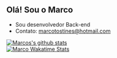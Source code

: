 ## Olá! Sou o Marco

- Sou desenvolvedor Back-end
- Contato: marcotostines@hotmail.com

[![Marcos's github stats](https://github-readme-stats-one-bice.vercel.app/api?username=Marco163b&theme=dark&include_all_commits=true&show_icons=true&count_private=true&role=OWNER,ORGANIZATION_MEMBER,COLLABORATOR&include_orgs=true)](https://github.com/Marco163b)
<br>
[![Marco Wakatime Stats](https://github-readme-stats.vercel.app/api/wakatime?username=Marco163b&langs_count=5&hide=json,properties,stylus&custom_title=Most%20Used%20Languages&theme=dark&range=all_time)](https://wakatime.com/@Marco163b)

